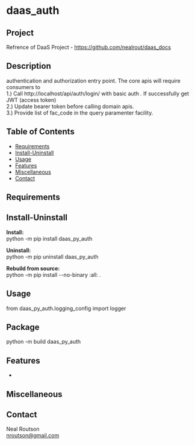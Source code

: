 # daas_auth
## Project

Refrence of DaaS Project - https://github.com/nealrout/daas_docs

## Description
authentication and authorization entry point.  The core apis will require consumers to   
1.) Call http://localhost/api/auth/login/ with basic auth . If successfully get JWT (access token)  
2.) Update bearer token before calling domain apis.  
3.) Provide list of fac_code in the query paramenter facility.

## Table of Contents
- [Requirements](#requirements)
- [Install-Uninstall](#install-uninstall)
- [Usage](#usage)
- [Features](#features)
- [Miscellaneous](#miscellaneous)
- [Contact](#contact)

## Requirements


## Install-Uninstall
__Install:__  
python -m pip install daas_py_auth

__Uninstall:__  
python -m pip uninstall daas_py_auth

__Rebuild from source:__  
python -m pip install --no-binary :all: .

## Usage
from daas_py_auth.logging_config import logger

## Package
python -m build daas_py_auth

## Features
- 

## Miscellaneous


## Contact
Neal Routson  
nroutson@gmail.com
